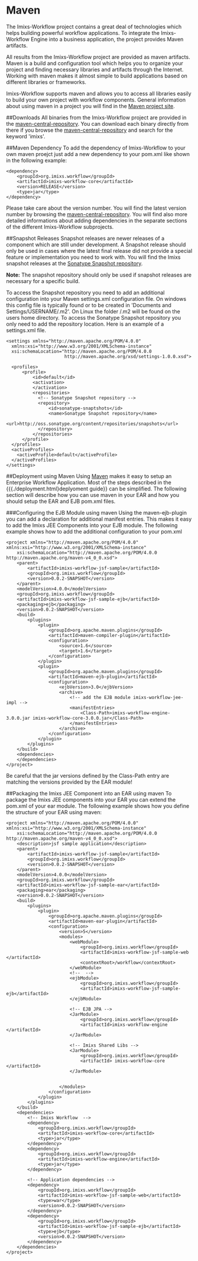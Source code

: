 # Maven 
The Imixs-Workflow project contains a great deal of technologies which helps building powerful workflow applications. To integrate the Imixs-Workflow Engine into a business application, the project provides Maven artifacts.

All results from the Imixs-Workflow project are provided as maven artifacts.  Maven is a build and configuration tool which helps you to organize your project and finding necessary libraries and artifacts through the Internet.  Working with maven makes it almost simple to build applications based on different libraries or frameworks.
 
Imixs-Workflow supports maven and allows you to access all libraries easily to build your own project with workflow components. General information about using maven in a project you will
 find in the [Maven project site](http://maven.apache.org).

##Downloads
All binaries from the Imixs-Workflow project are provided in the [maven-central-repository](http://search.maven.org/#browse). You can download each binary directly from there if you 
 browse the [maven-central-repository](http://search.maven.org/#browse) and search for the keyword 'imixs'.
 

##Maven Dependency 
To add the dependency of Imixs-Workflow to your own maven proejct just add a new dependency to your pom.xml like  shown in the following example:

	<dependency>
		<groupId>org.imixs.workflow</groupId>
		<artifactId>imixs-workflow-core</artifactId>
		<version>RELEASE</version>
		<type>jar</type>
	</dependency>
  
Please take care about the version number. You will find the latest version number by browsing the [maven-central-repository](http://search.maven.org/#browse). You will find also more detailed informations about adding dependencies in the separate sections of the different Imixs-Workflow subprojects.

##Snapshot Releases 
Snapshot releases are newer releases of a component which are still under development.  A Snapshot release should only be used in cases where the latest final release did not provide a
 special feature or implementation you need to work with.  You will find the Imixs snapshot releases at the [Sonatype Snapshot repository](http://oss.sonatype.org/content/repositories/snapshots).

<strong>Note:</strong> The snapshot repository should only be used if snapshot releases are necessary for a specific build.

To access the Snapshot repository you need to add an additional configuration into your Maven settings.xml configuration file. On windows this config file is typically found or to be created  in 'Documents and Settings/USERNAME/.m2'. On Linux the folder /.m2 will be found on the users home directory. To access the Sonatype Snapshot repository you only need to add the repository location. Here is an example of a settings.xml file. 
 
	<settings xmlns="http://maven.apache.org/POM/4.0.0"
	  xmlns:xsi="http://www.w3.org/2001/XMLSchema-instance"
	  xsi:schemaLocation="http://maven.apache.org/POM/4.0.0
	                      http://maven.apache.org/xsd/settings-1.0.0.xsd">
	 
	  <profiles>
	      <profile>
	          <id>default</id>
	          <activation>
	          </activation>
	          <repositories>
	            <!-- Sonatype Snapshot repository -->
	            <repository>
	            	<id>sonatype-snaptshots</id>
	            	<name>Sonatype Snapshot repository</name>
	            	<url>http://oss.sonatype.org/content/repositories/snapshots</url>
	            </repository>				
	          </repositories>
	      </profile>
	  </profiles>
	  <activeProfiles>
	    <activeProfile>default</activeProfile>
	  </activeProfiles> 
	</settings> 



##Deployment using Maven
Using [Maven](/api/maven_howto.html) makes it easy to setup an Enterprise Workflow Application.
Most of the steps described in the {{{./deployment.html}deplyoment guide}} can be simplified.
The following section will describe how you can use maven in your EAR and how you should setup the EAR and EJB pom.xml files.
 
###Configuring the EJB Module using maven
Using the maven-ejb-plugin you can add a declaration for additional manifest entries. This makes it easy to add the Imixs JEE Components into your EJB module.  The following example shows how to add the additional configuration to your pom.xml 
 
	<project xmlns="http://maven.apache.org/POM/4.0.0" xmlns:xsi="http://www.w3.org/2001/XMLSchema-instance"
		xsi:schemaLocation="http://maven.apache.org/POM/4.0.0 http://maven.apache.org/maven-v4_0_0.xsd">
		<parent>
			<artifactId>imixs-workflow-jsf-sample</artifactId>
			<groupId>org.imixs.workflow</groupId>
			<version>0.0.2-SNAPSHOT</version>
		</parent>
		<modelVersion>4.0.0</modelVersion>
		<groupId>org.imixs.workflow</groupId>
		<artifactId>imixs-workflow-jsf-sample-ejb</artifactId>
		<packaging>ejb</packaging>
		<version>0.0.2-SNAPSHOT</version>
		<build>
			<plugins>
				<plugin>
					<groupId>org.apache.maven.plugins</groupId>
					<artifactId>maven-compiler-plugin</artifactId>
					<configuration>
						<source>1.6</source>
						<target>1.6</target>
					</configuration>
				</plugin>
				<plugin>
					<groupId>org.apache.maven.plugins</groupId>
					<artifactId>maven-ejb-plugin</artifactId>
					<configuration>
						<ejbVersion>3.0</ejbVersion>
						<archive>
							<!-- add the EJB module imixs-workflow-jee-impl -->
							<manifestEntries>
								<Class-Path>imixs-workflow-engine-3.0.0.jar imixs-workflow-core-3.0.0.jar</Class-Path>
							</manifestEntries>
						</archive>
					</configuration>
				</plugin>
			</plugins>
		</build>
		<dependencies>
		</dependencies>
	</project>
 
Be careful that the jar versions defined by the Class-Path entry are matching the versions provided by  the EAR module!
 
##Packaging the Imixs JEE Component into an EAR using maven
To package the Imixs JEE components into your EAR you can extend the pom.xml of your ear module. The following example shows how you define the structure of your EAR using maven:
 
	<project xmlns="http://maven.apache.org/POM/4.0.0" xmlns:xsi="http://www.w3.org/2001/XMLSchema-instance"
		xsi:schemaLocation="http://maven.apache.org/POM/4.0.0 http://maven.apache.org/maven-v4_0_0.xsd">
		<description>jsf sample application</description>
		<parent>
			<artifactId>imixs-workflow-jsf-sample</artifactId>
			<groupId>org.imixs.workflow</groupId>
			<version>0.0.2-SNAPSHOT</version>
		</parent>
		<modelVersion>4.0.0</modelVersion>
		<groupId>org.imixs.workflow</groupId>
		<artifactId>imixs-workflow-jsf-sample-ear</artifactId>
		<packaging>ear</packaging>
		<version>0.0.2-SNAPSHOT</version>
		<build>
			<plugins>
				<plugin>
					<groupId>org.apache.maven.plugins</groupId>
					<artifactId>maven-ear-plugin</artifactId>
					<configuration>
						<version>5</version>
						<modules>
							<webModule>
								<groupId>org.imixs.workflow</groupId>
								<artifactId>imixs-workflow-jsf-sample-web </artifactId>
								<contextRoot>/workflow</contextRoot>
							</webModule>
							<!--  -->
							<ejbModule>
								<groupId>org.imixs.workflow</groupId>
								<artifactId>imixs-workflow-jsf-sample-ejb</artifactId>
							</ejbModule>
							
							<!-- EJB JPA -->
							<JarModule>
								<groupId>org.imixs.workflow</groupId>
								<artifactId>imixs-workflow-engine </artifactId>
							</JarModule>	
							
							<!-- Imixs Shared Libs -->
							<JarModule>
								<groupId>org.imixs.workflow</groupId>
								<artifactId> imixs-workflow-core </artifactId>							
							</JarModule>
							
						
						</modules>
					</configuration>
				</plugin>
			</plugins>
		</build>
		<dependencies>
			<!-- Imixs Workflow  -->
			<dependency>
				<groupId>org.imixs.workflow</groupId>
				<artifactId>imixs-workflow-core</artifactId>
				<type>jar</type>
			</dependency>
			<dependency>
				<groupId>org.imixs.workflow</groupId>
				<artifactId>imixs-workflow-engine</artifactId>
				<type>jar</type>
			</dependency>
		
			<!-- Application dependencies -->
			<dependency>
				<groupId>org.imixs.workflow</groupId>
				<artifactId>imixs-workflow-jsf-sample-web</artifactId>
				<type>war</type>
				<version>0.0.2-SNAPSHOT</version>
			</dependency>
			<dependency>
				<groupId>org.imixs.workflow</groupId>
				<artifactId>imixs-workflow-jsf-sample-ejb</artifactId>
				<type>ejb</type>
				<version>0.0.2-SNAPSHOT</version>
			</dependency>
		</dependencies>
	</project>

 
 
 